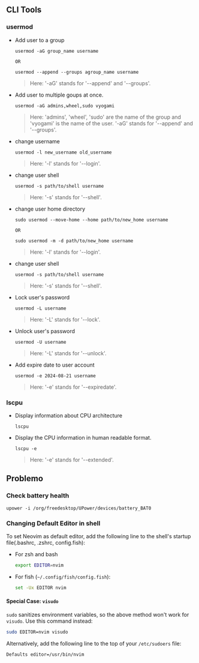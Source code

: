 ## CLI Tools

### usermod

- Add user to a group

  ```shell
  usermod -aG group_name username
  ```

  `OR`

  ```shell
  usermod --append --groups agroup_name username
  ```

  > Here: '-aG' stands for '--append' and '--groups'.

- Add user to multiple goups at once.

  ```shell
  usermod -aG admins,wheel,sudo vyogami
  ```

  > Here: 'admins', 'wheel', 'sudo' are the name of the group and 'vyogami' is the name of the user. '-aG' stands for '--append' and '--groups'.

- change username

  ```shell
  usermod -l new_username old_username
  ```

  > Here: '-l' stands for '--login'.

- change user shell

  ```shell
  usermod -s path/to/shell username
  ```

  > Here: '-s' stands for '--shell'.

- change user home directory

  ```shell
  sudo usermod --move-home --home path/to/new_home username
  ```

  `OR`

  ```shell
  sudo usermod -m -d path/to/new_home username
  ```

  > Here: '-l' stands for '--login'.

- change user shell

  ```shell
  usermod -s path/to/shell username
  ```

  > Here: '-s' stands for '--shell'.

- Lock user's password

  ```shell
  usermod -L username
  ```

  > Here: '-L' stands for '--lock'.

- Unlock user's password

  ```shell
  usermod -U username
  ```

  > Here: '-L' stands for '--unlock'.

- Add expire date to user account

  ```shell
  usermod -e 2024-08-21 username
  ```

  > Here: '-e' stands for '--expiredate'.

### lscpu

- Display information about CPU architecture

  ```shell
  lscpu
  ```

- Display the CPU information in human readable format.

  ```shell
  lscpu -e
  ```

  > Here: '-e' stands for '--extended'.

## Problemo

### Check battery health

```shell
upower -i /org/freedesktop/UPower/devices/battery_BAT0
```

### Changing Default Editor in shell

To set Neovim as default editor, add the following line to the shell's startup file(.bashrc, .zshrc, config.fish):

- For zsh and bash

  ```sh
  export EDITOR=nvim
  ```

- For fish (`~/.config/fish/config.fish`):

  ```sh
  set -Ux EDITOR nvim
  ```

#### Special Case: `visudo`

`sudo` sanitizes environment variables, so the above method won't work for `visudo`. Use this command instead:

```sh
sudo EDITOR=nvim visudo
```

Alternatively, add the following line to the top of your `/etc/sudoers` file:

```sh
Defaults editor=/usr/bin/nvim
```
